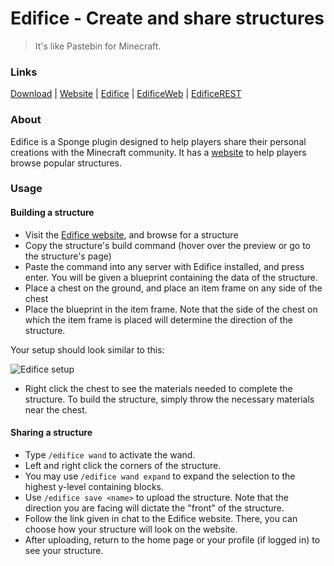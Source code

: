 # Edifice - Create and share structures

> It's like Pastebin for Minecraft.


### Links
[Download](https://github.com/EdificeMC/Edifice/releases/latest) | [Website](https://www.edificemc.com/) | [Edifice](https://github.com/RobertHerhold/Edifice) | [EdificeWeb](https://github.com/RobertHerhold/EdificeWeb) | [EdificeREST](https://github.com/RobertHerhold/EdificeREST)

### About
Edifice is a Sponge plugin designed to help players share their personal creations with the Minecraft community. It has a [website](http://www.edificemc.com) to help players browse popular structures. 

### Usage

#### Building a structure
* Visit the [Edifice website](https://www.edificemc.com/), and browse for a structure
* Copy the structure's build command (hover over the preview or go to the structure's page)
* Paste the command into any server with Edifice installed, and press enter. You will be given a blueprint containing the data of the structure.
* Place a chest on the ground, and place an item frame on any side of the chest
* Place the blueprint in the item frame. Note that the side of the chest on which the item frame is placed will determine the direction of the structure.
 
 Your setup should look similar to this:
 
 ![Edifice  setup](https://forums-cdn.spongepowered.org/uploads/default/optimized/2X/3/344328c70300a2702ed791e676045748584db7f9_1_690x333.png)

* Right click the chest to see the materials needed to complete the structure. To build the structure, simply throw the necessary materials near the chest.
 
#### Sharing a structure

* Type `/edifice wand` to activate the wand.
* Left and right click the corners of the structure.
 * You may use `/edifice wand expand` to expand the selection to the highest y-level containing blocks.
* Use `/edifice save <name>` to upload the structure. Note that the direction you are facing will dictate the "front" of the structure.
* Follow the link given in chat to the Edifice website. There, you can choose how your structure will look on the website.
* After uploading, return to the home page or your profile (if logged in) to see your structure.
